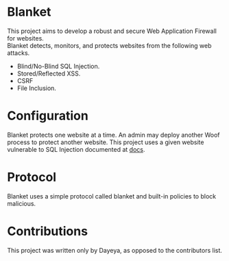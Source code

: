 # Blanket
This project aims to develop a robust and secure Web Application Firewall for websites.<br>
Blanket detects, monitors, and protects websites from the following web attacks.

* Blind/No-Blind SQL Injection.
* Stored/Reflected XSS.
* CSRF
* File Inclusion.

# Configuration
Blanket protects one website at a time. An admin may deploy another Woof process to protect another website.
This project uses a given website vulnerable to SQL Injection documented at [docs](https://github.com/dayeya/SQLi/blob/main/README.md).

# Protocol
Blanket uses a simple protocol called blanket and built-in policies to block malicious.

# Contributions
This project was written only by Dayeya, as opposed to the contributors list.
